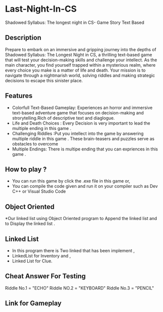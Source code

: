 # Last-Night-In-CS
Shadowed Syllabus: The longest night in CS- Game Story Text Based

## Description

Prepare to embark on an immersive and gripping journey into the depths of Shadowed Syllabus: The Longest Night in CS, a thrilling text-based game that will test your decision-making skills and challenge your intellect. As the main character, you find yourself trapped within a mysterious realm, where every choice you make is a matter of life and death. Your mission is to navigate through a nightmarish world, solving riddles and making strategic decisions to escape this sinister place.

## Features

* Colorfull Text-Based Gameplay: Experiences an horror and immersive text-based adventure game that focuses on decision-making and strorytelling.Rich of descriptive text and diaglogue.
* Life and Death Choices : Every Decision is very important to lead the multiple ending in this game .
* Challenging Riddles :Put you intellect into the game by answering multiple riddle in this game . These brain-teasers and puzzles serve as obstacles to overcome
* Multiple Endings: There is multipe ending that you can expriences in this game .
  
## How to play ?
* You can run this game by click the .exe file in this game  or,
* You can compile the code given and run it on your compiler such as Dev C++ or Visual Studio Code 

## Object Oriented
*Our linked list using Object Oriented program to Append the linked list and to  Display the linked list .

## Linked List
* In this program there is Two linked that has been implement ,
* LinkedList for Inventory and ,
* Linked List for Clue.

## Cheat Answer For Testing

Riddle No.1 = "ECHO"
Riddle NO.2 = "KEYBOARD"
Riddle No.3 = "PENCIL"
## Link for Gameplay

